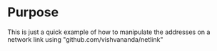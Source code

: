 # Purpose
This is just a quick example of how to manipulate the addresses on a network link using "github.com/vishvananda/netlink"
